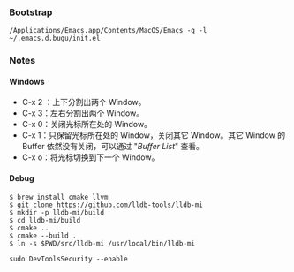 ### Bootstrap
```
/Applications/Emacs.app/Contents/MacOS/Emacs -q -l ~/.emacs.d.bugu/init.el
```

### Notes
#### Windows
- C-x 2 ：上下分割出两个 Window。
- C-x 3：左右分割出两个 Window。
- C-x 0：关闭光标所在处的 Window。
- C-x 1：只保留光标所在处的 Window，关闭其它 Window。其它 Window 的 Buffer 依然没有关闭，可以通过 "*Buffer List*" 查看。
- C-x o：将光标切换到下一个 Window。 
#### Debug
```
$ brew install cmake llvm
$ git clone https://github.com/lldb-tools/lldb-mi
$ mkdir -p lldb-mi/build
$ cd lldb-mi/build
$ cmake ..
$ cmake --build .
$ ln -s $PWD/src/lldb-mi /usr/local/bin/lldb-mi
```

```
sudo DevToolsSecurity --enable
```
